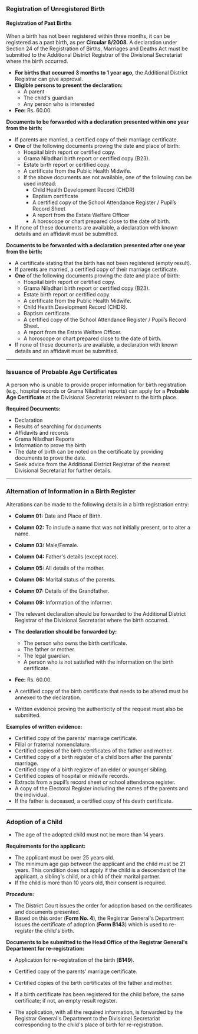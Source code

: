 ### Registration of Unregistered Birth

#### Registration of Past Births

When a birth has not been registered within three months, it can be registered as a past birth, as per **Circular 8/2008**. A declaration under Section 24 of the Registration of Births, Marriages and Deaths Act must be submitted to the Additional District Registrar of the Divisional Secretariat where the birth occurred.

* **For births that occurred 3 months to 1 year ago,** the Additional District Registrar can give approval.
* **Eligible persons to present the declaration:**
    * A parent
    * The child's guardian
    * Any person who is interested
* **Fee:** Rs. 60.00.

**Documents to be forwarded with a declaration presented within one year from the birth:**
* If parents are married, a certified copy of their marriage certificate.
* **One** of the following documents proving the date and place of birth:
    * Hospital birth report or certified copy.
    * Grama Niladhari birth report or certified copy (B23).
    * Estate birth report or certified copy.
    * A certificate from the Public Health Midwife.
    * If the above documents are not available, one of the following can be used instead:
        * Child Health Development Record (CHDR)
        * Baptism certificate
        * A certified copy of the School Attendance Register / Pupil’s Record Sheet
        * A report from the Estate Welfare Officer
        * A horoscope or chart prepared close to the date of birth.
* If none of these documents are available, a declaration with known details and an affidavit must be submitted.

**Documents to be forwarded with a declaration presented after one year from the birth:**
* A certificate stating that the birth has not been registered (empty result).
* If parents are married, a certified copy of their marriage certificate.
* **One** of the following documents proving the date and place of birth:
    * Hospital birth report or certified copy.
    * Grama Niladhari birth report or certified copy (B23).
    * Estate birth report or certified copy.
    * A certificate from the Public Health Midwife.
    * Child Health Development Record (CHDR).
    * Baptism certificate.
    * A certified copy of the School Attendance Register / Pupil’s Record Sheet.
    * A report from the Estate Welfare Officer.
    * A horoscope or chart prepared close to the date of birth.
* If none of these documents are available, a declaration with known details and an affidavit must be submitted.

---

### Issuance of Probable Age Certificates

A person who is unable to provide proper information for birth registration (e.g., hospital records or Grama Niladhari reports) can apply for a **Probable Age Certificate** at the Divisional Secretariat relevant to the birth place.

**Required Documents:**
* Declaration
* Results of searching for documents
* Affidavits and records
* Grama Niladhari Reports
* Information to prove the birth
* The date of birth can be noted on the certificate by providing documents to prove the date.
* Seek advice from the Additional District Registrar of the nearest Divisional Secretariat for further details.

---

### Alternation of Information in a Birth Register

Alterations can be made to the following details in a birth registration entry:
* **Column 01:** Date and Place of Birth.
* **Column 02:** To include a name that was not initially present, or to alter a name.
* **Column 03:** Male/Female.
* **Column 04:** Father's details (except race).
* **Column 05:** All details of the mother.
* **Column 06:** Marital status of the parents.
* **Column 07:** Details of the Grandfather.
* **Column 09:** Information of the informer.

* The relevant declaration should be forwarded to the Additional District Registrar of the Divisional Secretariat where the birth occurred.
* **The declaration should be forwarded by:**
    * The person who owns the birth certificate.
    * The father or mother.
    * The legal guardian.
    * A person who is not satisfied with the information on the birth certificate.
* **Fee:** Rs. 60.00.
* A certified copy of the birth certificate that needs to be altered must be annexed to the declaration.
* Written evidence proving the authenticity of the request must also be submitted.

**Examples of written evidence:**
* Certified copy of the parents' marriage certificate.
* Filial or fraternal nomenclature.
* Certified copies of the birth certificates of the father and mother.
* Certified copy of a birth register of a child born after the parents' marriage.
* Certified copy of a birth register of an elder or younger sibling.
* Certified copies of hospital or midwife records.
* Extracts from a pupil’s record sheet or school attendance register.
* A copy of the Electoral Register including the names of the parents and the individual.
* If the father is deceased, a certified copy of his death certificate.

---

### Adoption of a Child

* The age of the adopted child must not be more than 14 years.

**Requirements for the applicant:**
* The applicant must be over 25 years old.
* The minimum age gap between the applicant and the child must be 21 years. This condition does not apply if the child is a descendant of the applicant, a sibling's child, or a child of their marital partner.
* If the child is more than 10 years old, their consent is required.

**Procedure:**
* The District Court issues the order for adoption based on the certificates and documents presented.
* Based on this order (**Form No. 4**), the Registrar General's Department issues the certificate of adoption (**Form B143**) which is used to re-register the child's birth.

**Documents to be submitted to the Head Office of the Registrar General's Department for re-registration:**
* Application for re-registration of the birth (**B149**).
* Certified copy of the parents' marriage certificate.
* Certified copies of the birth certificates of the father and mother.
* If a birth certificate has been registered for the child before, the same certificate; if not, an empty result register.

* The application, with all the required information, is forwarded by the Registrar General's Department to the Divisional Secretariat corresponding to the child's place of birth for re-registration.